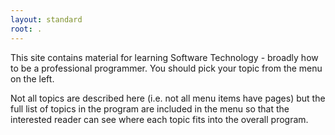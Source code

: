 ```yaml
---
layout: standard
root: .
---
```


This site contains material for learning Software Technology - broadly how to be a professional programmer.  You should pick your topic from the menu on the left.

Not all topics are described here (i.e. not all menu items have pages) but the full list of topics in the program are included in the menu so that the interested reader can see where each topic fits into the overall program.